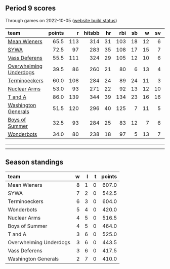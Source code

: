 

## Period 9 scores

Through games on 2022-10-05 ([website build status](https://github.com/brian-bot/pl-site/actions))


|team                                              | points|   r| hitsbb| hr| rbi| sb|  w| sv|  so|   era|  whip|
|:-------------------------------------------------|------:|---:|------:|--:|---:|--:|--:|--:|---:|-----:|-----:|
|[Mean Wieners](./meanwieners)                     |   65.5| 113|    314| 31| 103| 18| 12|  6| 178| 3.065| 1.039|
|[SYWA](./sywa)                                    |   72.5|  97|    283| 35| 108| 17| 15|  7| 228| 3.106| 1.025|
|[Vass Deferens](./vassdeferens)                   |   55.5| 111|    324| 29| 105| 12| 10|  6| 168| 3.090| 1.081|
|[Overwhelming Underdogs](./overwhelmingunderdogs) |   39.5|  86|    260| 21|  80|  6| 13|  4| 201| 2.484| 1.128|
|[Terminoeckers](./terminoeckers)                  |   60.0| 108|    284| 24|  89| 24| 11|  3| 198| 2.389| 1.014|
|[Nuclear Arms](./nucleararms)                     |   53.0|  93|    271| 22|  92| 13| 12| 10| 181| 2.689| 1.084|
|[T and A](./tanda)                                |   86.0| 139|    344| 39| 134| 23| 16| 16| 217| 3.470| 1.109|
|[Washington Generals](./washingtongenerals)       |   51.5| 120|    296| 40| 125|  7| 11|  5| 134| 3.982| 1.170|
|[Boys of Summer](./boysofsummer)                  |   32.5|  93|    284| 25|  83| 12|  7|  6| 180| 4.601| 1.287|
|[Wonderbots](./wonderbots)                        |   34.0|  80|    238| 18|  97|  5| 13|  7| 188| 4.052| 1.204|

* * *
* * *

## Season standings


|team                   |  w|  l|  t| points|
|:----------------------|--:|--:|--:|------:|
|Mean Wieners           |  8|  1|  0|  607.0|
|SYWA                   |  7|  2|  0|  542.5|
|Terminoeckers          |  6|  3|  0|  604.0|
|Wonderbots             |  5|  4|  0|  420.0|
|Nuclear Arms           |  4|  5|  0|  516.5|
|Boys of Summer         |  4|  5|  0|  464.0|
|T and A                |  3|  6|  0|  525.0|
|Overwhelming Underdogs |  3|  6|  0|  443.5|
|Vass Deferens          |  3|  6|  0|  417.5|
|Washington Generals    |  2|  7|  0|  410.0|


